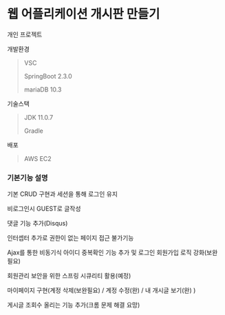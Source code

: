 # 웹 어플리케이션 개시판 만들기



개인 프로젝트 

개발환경

> VSC 
>
> SpringBoot 2.3.0
>
> mariaDB 10.3

기술스택

> JDK 11.0.7
>
> Gradle

배포 

> AWS EC2

### 기본기능 설명

기본 CRUD 구현과 세션을 통해 로그인 유지

비로그인시 GUEST로 글작성

댓글 기능 추가(Disqus)

인터셉터 추가로 권한이 없는 페이지 접근 불가기능

Ajax를 통한 비동기식 아이디 중복확인 기능 추가 및 로그인 회원가입 로직 강화(보완 필요)

회원관리 보안을 위한 스프링 시큐리티 활용(예정)

마이페이지 구현(계정 삭제(보완필요) / 계정 수정(완) / 내 개시글 보기(완) )

게시글 조회수 올리는 기능 추가(크롬 문제 해결 요망)
